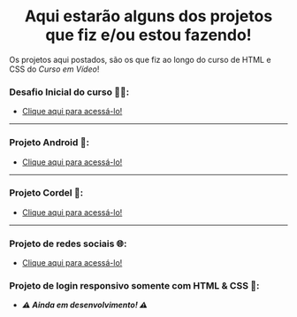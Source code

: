 <h1 align="center">Aqui estarão alguns dos projetos que fiz e/ou estou fazendo!</h1>
<p>Os projetos aqui postados, são os que fiz ao longo do curso de HTML e CSS do <i>Curso em Vídeo</i>!</p>

### Desafio Inicial do curso :vulcan_salute::nerd_face::
- <a href="https://jhon-victor-ramos.github.io/HTML-CSS/Desafios/d09/" target="_blank">Clique aqui para acessá-lo!</a>
<hr>

### Projeto Android :robot::
- <a href="https://jhon-victor-ramos.github.io/projeto-android/" target="_blank">Clique aqui para acessá-lo!</a>
<hr>

### Projeto Cordel :closed_book::
- <a target="_blank" href="https://jhon-victor-ramos.github.io/HTML-CSS_ofc/PROJETOS/Projeto-Cordel/">Clique aqui para acessá-lo!</a>
<hr>

### Projeto de redes sociais :globe_with_meridians::

- <a target="_blank" href="https://jhon-victor-ramos.github.io/HTML-CSS_ofc/PROJETOS/Projeto-Social/">Clique aqui para acessá-lo!</a>

### Projeto de login responsivo somente com HTML & CSS :frowning_person::

- <i><b>:warning: Ainda em desenvolvimento! :warning:</b></i>